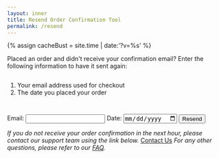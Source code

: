 ```yaml
---
layout: inner
title: Resend Order Confirmation Tool
permalink: /resend
---
```


<div id="ordertool">
    {% assign cacheBust = site.time | date:'?v=%s' %}
    <link type="text/css" rel="stylesheet" href="{{ "/orderstatus.css" | relative_url | append: cacheBust }}">
    <!---->
    <div id="guide">
        <div id="orderdirections">
            <p>Placed an order and didn't receive your confirmation email? Enter the following information to have it sent again:</p>
            <ol>
                <li>Your email address used for checkout</li>
                <li>The date you placed your order</li>
            </ol>
        </div>
    </div>
    <form class="orderlookup" id="orderform">
        <label for="email">Email:</label>
        <input type="email" id="email" required>
        <!---->
        <label for="date">Date:</label>
        <input type="date" id="date" required>
        <!---->
        <p id="message" class="message"></p>
        <!---->
        <button type="submit" class="button">Resend</button>
    </form>
    <div id="guide">
        <div class="ordersupport">
            <em>If you do not receive your order confirmation in the next hour, please contact our support team using the link below.</em>
            <span>
                <a class="button" href="https://wearescp.zendesk.com/hc/en-us/requests/new?ticket_form_id=13405345210516" target="_blank">Contact Us</a>
            </span>
            <em>For any other questions, please refer to our <a href="https://secondcityprints.zendesk.com/hc/en-us" target="_blank">FAQ</a>.</em>
        </div>
    </div>
</div>

<style>
#message {
    line-height: 1.5em;
    text-align: center;
    border: 1px solid;
    padding: 0.5em;
}

#message:empty {
    display: none;
}

#orderdirections {
    padding: 0 0 2em;
}

#guide ol {
    padding-top: 1em;
}
</style>

<script>
    const form = document.getElementById('orderform');
    const message = document.getElementById('message');

    form.addEventListener('submit', function(event) {
        event.preventDefault();
        
        const email = document.getElementById('email').value;
        const date = document.getElementById('date').value;
        
        if (!email || !date) {
            message.innerHTML = 'Please fill in all fields.';
        } else if (!isValidEmail(email)) {
            message.innerHTML = 'Please enter a valid email address.';
        } else {
            makeOrderConfirmationRequest(email, date);
        }
    });

    function isValidEmail(email) {
        const emailRegex = /^[^\s@]+@[^\s@]+\.[^\s@]+$/;
        return emailRegex.test(email);
    }

    function makeOrderConfirmationRequest(email, date) {
        const baseURL = 'https://lr_resend.ksws.workers.dev/';
        const queryParams = `?email=${encodeURIComponent(email)}&date=${encodeURIComponent(date)}`;
        const requestURL = baseURL + queryParams;
        form.classList.add('fetching')

        fetch(requestURL)
        .then(response => response.json())
        .then(data => {
            if (data.success) {
                message.innerHTML = 'Request received! Our system will re-send your order confirmation email shortly, so long as the info you provided matches an order in our system.<br><br>Please make sure to check your spam and promotions folders as well.';
            } else {
                console.log(data.error, data.error == "slow down")
                switch(data.error) {
                    case "slow down":
                        message.innerHTML = "You've submitted a request within the last minute already. Please wait a minute!"
                    break

                    default:
                        message.innerHTML = data.error
                }
            }
            form.classList.remove('fetching')
        })
        .catch(error => {
            message.textContent = 'An error occurred while processing your request.';
            form.classList.remove('fetching')
        });
    }
</script>